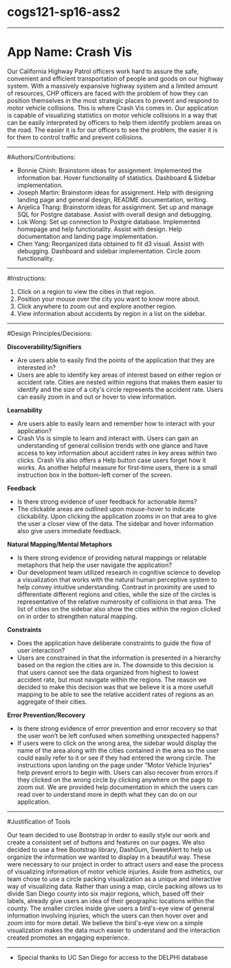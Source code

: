 # cogs121-sp16-ass2

-------------------------------------------------------------------
# App Name: Crash Vis
Our California Highway Patrol officers work hard to assure the safe, convenient and efficient
transportation of people and goods on our highway system.  With a massively expansive highway
system and a limited amount of resources, CHP officers are faced with the problem of how they
can position themselves in the most strategic places to prevent and respond to motor vehicle collisions.
This is where Crash Vis comes in. Our application is capable of visualizing statistics
on motor vehicle collisions in a way that can be easily interpreted by officers to help them identify
problem areas on the road. The easier it is for our officers to see the problem, the easier it is
for them to control traffic and prevent collisions.

-------------------------------------------------------------------
#Authors/Contributions:
* Bonnie Chinh:     Brainstorm ideas for assignment. Implemented the information bar. Hover functionality of statistics. Dashboard & Sidebar implementation.
* Joseph Martin:    Brainstorm ideas for assignment. Help with designing landing page and general design, README documentation, writing.
* Anjelica Thang:   Brainstorm ideas for assignment. Set up and manage SQL for Postgre database. Assist with overall design and debugging.
* Lok Wong:         Set up connection to Postgre database. Implemented homepage and help functionality. Assist with design. Help documentation and landing page implementation. 
* Chen Yang:        Reorganized data obtained to fit d3 visual. Assist with debugging. Dashboard and sidebar implementation. Circle zoom functionality.

-------------------------------------------------------------------
#Instructions:
1. Click on a region to view the cities in that region.
2. Position your mouse over the city you want to know more about.
3. Click anywhere to zoom out and explore another region.
4. View information about accidents by region in a list on the sidebar.
-------------------------------------------------------------------
#Design Principles/Decisions:

**Discoverability/Signifiers**
- Are users able to easily find the points of the application that they are interested in?
- Users are able to identify key areas of interest based on either region or accident rate.  Cities are nested within regions that makes them easier to identify and the size of a city's circle represents the accident rate. Users can easily zoom in and out or hover to view information.

**Learnability**
- Are users able to easily learn and remember how to interact with your application?
- Crash Vis is simple to learn and interact with.  Users can gain an understanding of general collision trends with one glance and have access to key information about accident rates in key areas within two clicks. Crash Vis also offers a Help button case users forget how it works. As another helpful measure for first-time users, there is a small instruction box in the bottom-left corner of the screen.

**Feedback**
- Is there strong evidence of user feedback for actionable items?
- The clickable areas are outlined upon mouse-hover to indicate clickability.  Upon clicking the application zooms in on that area to give the user a closer view of the data. The sidebar and hover information also give users immediate feedback.

**Natural Mapping/Mental Metaphors**
- Is there strong evidence of providing natural mappings or relatable metaphors that help the user navigate the application?
- Our development team utilized research in cognitive science to develop a visualization that works with the natural human perceptive system to help convey intuitive understanding.  Contrast in proximity are used to differentiate different regions and cities, while the size of the circles is representative of the relative numerosity of collisions in that area. The list of cities on the sidebar also show the cities within the region clicked on in order to strengthen natural mapping.

**Constraints**
- Does the application have deliberate constraints to guide the flow of user interaction?
- Users are constrained in that the information is presented in a hierarchy based on the region the cities are in. The downside to this decision is that users cannot see the data organized from highest to lowest accident rate, but must navigate within the regions.  The reason we decided to make this decision was that we believe it is a more usefull mapping to be able to see the relative accident rates of regions as an aggregate of their cities.

**Error Prevention/Recovery**
- Is there strong evidence of error prevention and error recovery so that the user won’t be
left confused when something unexpected happens?
- If users were to click on the wrong area, the sidebar would display the name of the area along with the cities contained in the area so the user could easily refer to it or see if they had entered the wrong circle. The instructions upon landing on the page under "Motor Vehicle Injuries" help prevent errors to begin with. Users can also recover from errors if they clicked on the wrong circle by clicking anywhere on the page to zoom out. We are provided help documentation in which the users can read over to understand more in depth what they can do on our application. 

-------------------------------------------------------------------
#Justification of Tools

Our team decided to use Bootstrap in order to easily style our work and create a consistent set of buttons and features on our pages. We also decided to use a free Bootstrap library, DashGum, SweetAlert to help us organize the information we wanted to display in a beautiful way. These were necessary to our project in order to attract users and ease the process of visualizing information of motor vehicle injuries. Aside from asthetics, our team chose to use a circle packing visualization as a unique and interactive way of visualizing data. Rather than using a map, circle packing allows us to divide San Diego county into six major regions, which, based off their labels, already give users an idea of their geographic locations within the county. The smaller circles inside give users a bird's-eye view of general information involving injuries, which the users can then hover over and zoom into for more detail. We believe the bird's-eye view on a simple visualization makes the data much easier to understand and the interaction created promotes an engaging experience.

-------------------------------------------------------------------
* Special thanks to UC San Diego for access to the DELPHI database